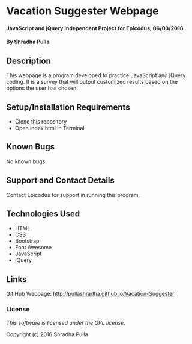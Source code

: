 # Vacation Suggester Webpage

#### JavaScript and jQuery Independent Project for Epicodus, 06/03/2016

#### By Shradha Pulla

## Description

This webpage is a program developed to practice JavaScript and jQuery coding. It is a survey that will output customized results based on the options the user has chosen.

## Setup/Installation Requirements

* Clone this repository
* Open index.html in Terminal

## Known Bugs

No known bugs.

## Support and Contact Details

Contact Epicodus for support in running this program.

## Technologies Used

* HTML
* CSS
* Bootstrap
* Font Awesome
* JavaScript
* jQuery

## Links

Git Hub Webpage: http://pullashradha.github.io/Vacation-Suggester

### License

*This software is licensed under the GPL license.*

Copyright (c) 2016 Shradha Pulla
